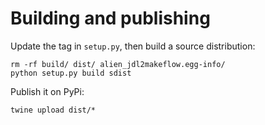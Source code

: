 Building and publishing
=======================

Update the tag in `setup.py`, then build a source distribution:

    rm -rf build/ dist/ alien_jdl2makeflow.egg-info/
    python setup.py build sdist

Publish it on PyPi:

    twine upload dist/*
